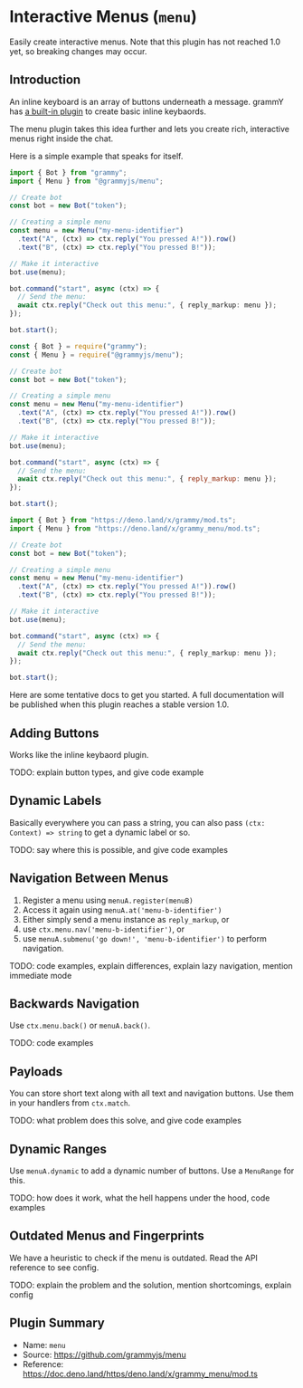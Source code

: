 # Interactive Menus (`menu`)

Easily create interactive menus.
Note that this plugin has not reached 1.0 yet, so breaking changes may occur.

## Introduction

An inline keyboard is an array of buttons underneath a message.
grammY has [a built-in plugin](./keyboard.md#inline-keyboards) to create basic inline keybaords.

The menu plugin takes this idea further and lets you create rich, interactive menus right inside the chat.

Here is a simple example that speaks for itself.

<CodeGroup>
  <CodeGroupItem title="TS" active>

```ts
import { Bot } from "grammy";
import { Menu } from "@grammyjs/menu";

// Create bot
const bot = new Bot("token");

// Creating a simple menu
const menu = new Menu("my-menu-identifier")
  .text("A", (ctx) => ctx.reply("You pressed A!")).row()
  .text("B", (ctx) => ctx.reply("You pressed B!"));

// Make it interactive
bot.use(menu);

bot.command("start", async (ctx) => {
  // Send the menu:
  await ctx.reply("Check out this menu:", { reply_markup: menu });
});

bot.start();
```

</CodeGroupItem>
 <CodeGroupItem title="JS">

```js
const { Bot } = require("grammy");
const { Menu } = require("@grammyjs/menu");

// Create bot
const bot = new Bot("token");

// Creating a simple menu
const menu = new Menu("my-menu-identifier")
  .text("A", (ctx) => ctx.reply("You pressed A!")).row()
  .text("B", (ctx) => ctx.reply("You pressed B!"));

// Make it interactive
bot.use(menu);

bot.command("start", async (ctx) => {
  // Send the menu:
  await ctx.reply("Check out this menu:", { reply_markup: menu });
});

bot.start();
```

</CodeGroupItem>
 <CodeGroupItem title="Deno">

```ts
import { Bot } from "https://deno.land/x/grammy/mod.ts";
import { Menu } from "https://deno.land/x/grammy_menu/mod.ts";

// Create bot
const bot = new Bot("token");

// Creating a simple menu
const menu = new Menu("my-menu-identifier")
  .text("A", (ctx) => ctx.reply("You pressed A!")).row()
  .text("B", (ctx) => ctx.reply("You pressed B!"));

// Make it interactive
bot.use(menu);

bot.command("start", async (ctx) => {
  // Send the menu:
  await ctx.reply("Check out this menu:", { reply_markup: menu });
});

bot.start();
```

</CodeGroupItem>
</CodeGroup>

Here are some tentative docs to get you started.
A full documentation will be published when this plugin reaches a stable version 1.0.

## Adding Buttons

Works like the inline keybaord plugin.

TODO: explain button types, and give code example

## Dynamic Labels

Basically everywhere you can pass a string, you can also pass `(ctx: Context) => string` to get a dynamic label or so.

TODO: say where this is possible, and give code examples

## Navigation Between Menus

1. Register a menu using `menuA.register(menuB)`
2. Access it again using `menuA.at('menu-b-identifier')`
3. Either simply send a menu instance as `reply_markup`, or
4. use `ctx.menu.nav('menu-b-identifier')`, or
5. use `menuA.submenu('go down!', 'menu-b-identifier')` to perform navigation.

TODO: code examples, explain differences, explain lazy navigation, mention immediate mode

## Backwards Navigation

Use `ctx.menu.back()` or `menuA.back()`.

TODO: code examples

## Payloads

You can store short text along with all text and navigation buttons.
Use them in your handlers from `ctx.match`.

TODO: what problem does this solve, and give code examples

## Dynamic Ranges

Use `menuA.dynamic` to add a dynamic number of buttons.
Use a `MenuRange` for this.

TODO: how does it work, what the hell happens under the hood, code examples

## Outdated Menus and Fingerprints

We have a heuristic to check if the menu is outdated.
Read the API reference to see config.

TODO: explain the problem and the solution, mention shortcomings, explain config

## Plugin Summary

- Name: `menu`
- Source: <https://github.com/grammyjs/menu>
- Reference: <https://doc.deno.land/https/deno.land/x/grammy_menu/mod.ts>
